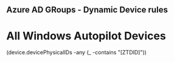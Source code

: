 ## Azure AD GRoups - Dynamic Device rules
# All Windows Autopilot Devices
(device.devicePhysicalIDs -any (_ -contains "[ZTDID]"))
